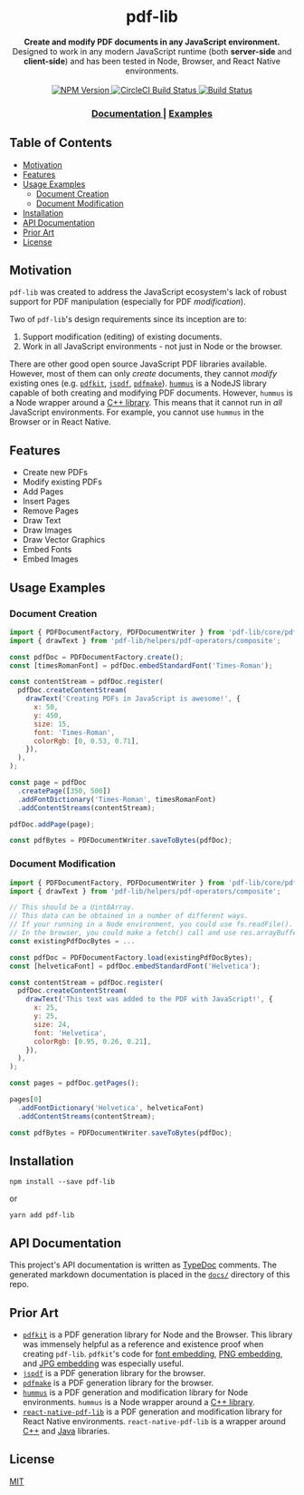 <h1 align="center">pdf-lib</h1>

<div align="center">
  <strong>Create and modify PDF documents in any JavaScript environment.</strong>
</div>
<div align="center">
  Designed to work in any modern JavaScript runtime (both <strong>server-side</strong> and <strong>client-side</strong>) and has been tested in Node, Browser, and React Native environments.
</div>

<br />

<div align="center">
  <!-- NPM version -->
  <a href="https://www.npmjs.com/package/pdf-lib">
    <img
      src="https://img.shields.io/npm/v/pdf-lib.svg?style=flat-square"
      alt="NPM Version"
    />
  </a>
  <!-- Build Status -->
  <a href="https://circleci.com/gh/Hopding/pdf-lib">
    <img
      src="https://img.shields.io/circleci/project/github/Hopding/pdf-lib/master.svg?style=flat-square&label=CircleCI"
      alt="CircleCI Build Status"
    />
  </a>
  <!-- Build Status -->
  <a href="https://prettier.io/">
    <img
      src="https://img.shields.io/badge/code_style-prettier-ff69b4.svg?style=flat-square"
      alt="Build Status"
    />
  </a>
</div>

<div align="center">
  <h3>
    <a href="https://github.com/Hopding/pdf-lib/tree/master/docs">
      Documentation
    </a>
    <span> | </span>
    <a href="https://github.com/Hopding/pdf-lib/tree/master/examples">
      Examples
    </a>
  </h3>
</div>

## Table of Contents
* [Motivation](#motivation)
* [Features](#features)
* [Usage Examples](#usage-examples)
  * [Document Creation](#document-creation)
  * [Document Modification](#document-modification)
* [Installation](#installation)
* [API Documentation](#api-documentation)
* [Prior Art](#prior-art)
* [License](#license)

## Motivation
`pdf-lib` was created to address the JavaScript ecosystem's lack of robust support for PDF manipulation (especially for PDF _modification_).

Two of `pdf-lib`'s design requirements since its inception are to:
1. Support modification (editing) of existing documents.
2. Work in all JavaScript environments - not just in Node or the browser.

There are other good open source JavaScript PDF libraries available. However, most of them can only _create_ documents, they cannot _modify_ existing ones (e.g. [`pdfkit`](https://github.com/devongovett/pdfkit), [`jspdf`](https://github.com/MrRio/jsPDF), [`pdfmake`](https://github.com/bpampuch/pdfmake)). [`hummus`](https://github.com/galkahana/HummusJS) is a NodeJS library capable of both creating and modifying PDF documents. However, `hummus` is a Node wrapper around a [C++ library](https://github.com/galkahana/PDF-Writer). This means that it cannot run in _all_ JavaScript environments. For example, you cannot use `hummus` in the Browser or in React Native.

## Features
* Create new PDFs
* Modify existing PDFs
* Add Pages
* Insert Pages
* Remove Pages
* Draw Text
* Draw Images
* Draw Vector Graphics
* Embed Fonts
* Embed Images

## Usage Examples
### Document Creation
```javascript
import { PDFDocumentFactory, PDFDocumentWriter } from 'pdf-lib/core/pdf-document';
import { drawText } from 'pdf-lib/helpers/pdf-operators/composite';

const pdfDoc = PDFDocumentFactory.create();
const [timesRomanFont] = pdfDoc.embedStandardFont('Times-Roman');

const contentStream = pdfDoc.register(
  pdfDoc.createContentStream(
    drawText('Creating PDFs in JavaScript is awesome!', {
      x: 50,
      y: 450,
      size: 15,
      font: 'Times-Roman',
      colorRgb: [0, 0.53, 0.71],
    }),
  ),
);

const page = pdfDoc
  .createPage([350, 500])
  .addFontDictionary('Times-Roman', timesRomanFont)
  .addContentStreams(contentStream);

pdfDoc.addPage(page);

const pdfBytes = PDFDocumentWriter.saveToBytes(pdfDoc);
```

### Document Modification
```javascript
import { PDFDocumentFactory, PDFDocumentWriter } from 'pdf-lib/core/pdf-document';
import { drawText } from 'pdf-lib/helpers/pdf-operators/composite';

// This should be a Uint8Array.
// This data can be obtained in a number of different ways.
// If your running in a Node environment, you could use fs.readFile().
// In the browser, you could make a fetch() call and use res.arrayBuffer().
const existingPdfDocBytes = ...

const pdfDoc = PDFDocumentFactory.load(existingPdfDocBytes);
const [helveticaFont] = pdfDoc.embedStandardFont('Helvetica');

const contentStream = pdfDoc.register(
  pdfDoc.createContentStream(
    drawText('This text was added to the PDF with JavaScript!', {
      x: 25,
      y: 25,
      size: 24,
      font: 'Helvetica',
      colorRgb: [0.95, 0.26, 0.21],
    }),
  ),
);

const pages = pdfDoc.getPages();

pages[0]
  .addFontDictionary('Helvetica', helveticaFont)
  .addContentStreams(contentStream);

const pdfBytes = PDFDocumentWriter.saveToBytes(pdfDoc);
```

## Installation
```
npm install --save pdf-lib
```
or
```
yarn add pdf-lib
```

## API Documentation
This project's API documentation is written as [TypeDoc](http://typedoc.org/) comments. The generated markdown documentation is placed in the [`docs/`](https://github.com/Hopding/pdf-lib/tree/master/docs) directory of this repo.

## Prior Art
* [`pdfkit`](https://github.com/devongovett/pdfkit) is a PDF generation library for Node and the Browser. This library was immensely helpful as a reference and existence proof when creating `pdf-lib`. `pdfkit`'s code for [font embedding](https://github.com/Hopding/pdf-lib/blob/AddDocumentation/src/core/pdf-structures/factories/PDFFontFactory.ts#L64-L68), [PNG embedding](https://github.com/Hopding/pdf-lib/blob/AddDocumentation/src/core/pdf-structures/factories/PNGXObjectFactory.ts#L19-L23), and [JPG embedding](https://github.com/Hopding/pdf-lib/blob/AddDocumentation/src/core/pdf-structures/factories/JPEGXObjectFactory.ts#L32-L36) was especially useful.
* [`jspdf`](https://github.com/MrRio/jsPDF) is a PDF generation library for the browser.
* [`pdfmake`](https://github.com/bpampuch/pdfmake) is a PDF generation library for the browser.
* [`hummus`](https://github.com/galkahana/HummusJS) is a PDF generation and modification library for Node environments. `hummus` is a Node wrapper around a [C++ library](https://github.com/galkahana/PDF-Writer).
* [`react-native-pdf-lib`](https://github.com/Hopding/react-native-pdf-lib) is a PDF generation and modification library for React Native environments. `react-native-pdf-lib` is a wrapper around [C++](https://github.com/galkahana/PDF-Writer) and [Java](https://github.com/TomRoush/PdfBox-Android) libraries.

## License
[MIT](https://choosealicense.com/licenses/mit/)

